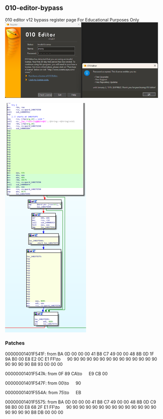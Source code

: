 ## 010-editor-bypass

010 editor v12 bypass register page 
For Educational Purposes Only
![Alt text](pic-1.png)

![Alt text](pic-2.png)

### Patches

00000001401F541F:
from	BA 0D 00 00 00 41 B8 C7 49 00 00 48 8B 0D 1F 9A B0 00 E8 E2 0C E1 FF\to &ensp; &ensp;90 90 90 90 90 90 90 90 90 90 90 90 90 90 90 90 90 90 B8 93 00 00 00

00000001401F547A:
from 0F 89 CA\to &ensp; &ensp;E9 CB 00

00000001401F547F:
from 00\to &ensp; &ensp;90

00000001401F554A:
from 75\to &ensp; &ensp;EB

00000001401F5575:
from BA 0D 00 00 00 41 B8 C7 49 00 00 48 8B 0D C9 98 B0 00 E8 68 2F E1 FF\to &ensp; &ensp;90 90 90 90 90 90 90 90 90 90 90 90 90 90 90 90 90 90 B8 DB 00 00 00